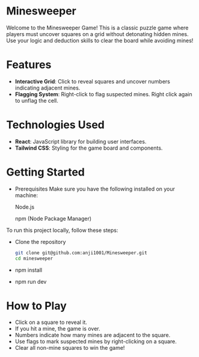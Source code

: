 # Minesweeper

Welcome to the Minesweeper Game! This is a classic puzzle game where players must uncover squares on a grid without detonating hidden mines. Use your logic and deduction skills to clear the board while avoiding mines!

# Features

- **Interactive Grid**: Click to reveal squares and uncover numbers indicating adjacent mines. 
- **Flagging System**: Right-click to flag suspected mines. Right click again to unflag the cell.

# Technologies Used

- **React**: JavaScript library for building user interfaces.
- **Tailwind CSS**: Styling for the game board and components.

# Getting Started

- Prerequisites
    Make sure you have the following installed on your machine:

    Node.js

    npm (Node Package Manager)

To run this project locally, follow these steps:

- Clone the repository

   ```bash
   git clone git@github.com:anji1001/Minesweeper.git
   cd minesweeper

- npm install
- npm run dev

# How to Play

- Click on a square to reveal it.
- If you hit a mine, the game is over.
- Numbers indicate how many mines are adjacent to the square.
- Use flags to mark suspected mines by right-clicking on a square.
- Clear all non-mine squares to win the game!

